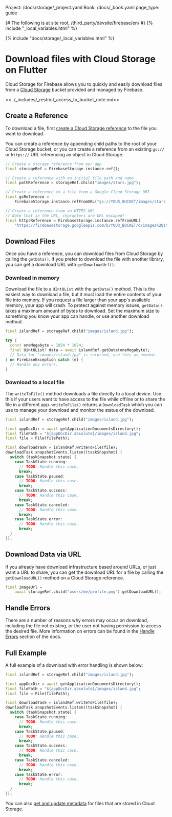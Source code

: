 Project: /docs/storage/_project.yaml
Book: /docs/_book.yaml
page_type: guide

{# The following is at site root, /third_party/devsite/firebase/en/ #}
{% include "_local_variables.html" %}

{% include "docs/storage/_local_variables.html" %}

<link rel="stylesheet" type="text/css" href="/styles/docs.css" />

# Download files with Cloud Storage on Flutter

Cloud Storage for Firebase allows you to quickly and easily download
files from a [Cloud Storage](//cloud.google.com/storage)
bucket provided and managed by Firebase.

<<../_includes/_restrict_access_to_bucket_note.md>>

## Create a Reference

To download a file, first [create a Cloud Storage reference](create-reference)
to the file you want to download.

You can create a reference by appending child paths to the root of your
Cloud Storage bucket, or you can create a reference from an existing
`gs://` or `https://` URL referencing an object in Cloud Storage.

```dart
// Create a storage reference from our app
final storageRef = FirebaseStorage.instance.ref();

// Create a reference with an initial file path and name
final pathReference = storageRef.child("images/stars.jpg");

// Create a reference to a file from a Google Cloud Storage URI
final gsReference =
    FirebaseStorage.instance.refFromURL("gs://YOUR_BUCKET/images/stars.jpg");

// Create a reference from an HTTPS URL
// Note that in the URL, characters are URL escaped!
final httpsReference = FirebaseStorage.instance.refFromURL(
    "https://firebasestorage.googleapis.com/b/YOUR_BUCKET/o/images%20stars.jpg");
```


## Download Files

Once you have a reference, you can download files from Cloud Storage
by calling the `getData()`. If you prefer to download the file
with another library, you can get a download URL with `getDownloadUrl()`.

### Download in memory

Download the file to a `UInt8List` with the `getData()` method. This is the
easiest way to download a file, but it must load the entire contents of
your file into memory. If you request a file larger than your app's available
memory, your app will crash. To protect against memory issues, `getData()`
takes a maximum amount of bytes to download. Set the maximum size to something
you know your app can handle, or use another download method.

```dart
final islandRef = storageRef.child("images/island.jpg");

try {
  const oneMegabyte = 1024 * 1024;
  final Uint8List? data = await islandRef.getData(oneMegabyte);
  // Data for "images/island.jpg" is returned, use this as needed.
} on FirebaseException catch (e) {
  // Handle any errors.
}
```

### Download to a local file

The `writeToFile()` method downloads a file directly to a local device. Use this if
your users want to have access to the file while offline or to share the file in a
different app. `writeToFile()` returns a `DownloadTask` which you can use to manage
your download and monitor the status of the download.

```dart
final islandRef = storageRef.child("images/island.jpg");

final appDocDir = await getApplicationDocumentsDirectory();
final filePath = "${appDocDir.absolute}/images/island.jpg";
final file = File(filePath);

final downloadTask = islandRef.writeToFile(file);
downloadTask.snapshotEvents.listen((taskSnapshot) {
  switch (taskSnapshot.state) {
    case TaskState.running:
      // TODO: Handle this case.
      break;
    case TaskState.paused:
      // TODO: Handle this case.
      break;
    case TaskState.success:
      // TODO: Handle this case.
      break;
    case TaskState.canceled:
      // TODO: Handle this case.
      break;
    case TaskState.error:
      // TODO: Handle this case.
      break;
  }
});
```

## Download Data via URL

If you already have download infrastructure based around URLs, or just want
a URL to share, you can get the download URL for a file by calling the
`getDownloadURL()` method on a Cloud Storage reference.

```dart
final imageUrl =
    await storageRef.child("users/me/profile.png").getDownloadURL();
```

## Handle Errors

There are a number of reasons why errors may occur on download, including the
file not existing, or the user not having permission to access the desired file.
More information on errors can be found in the [Handle Errors](handle-errors)
section of the docs.

## Full Example

A full example of a download with error handling is shown below:

```dart
final islandRef = storageRef.child("images/island.jpg");

final appDocDir = await getApplicationDocumentsDirectory();
final filePath = "${appDocDir.absolute}/images/island.jpg";
final file = File(filePath);

final downloadTask = islandRef.writeToFile(file);
downloadTask.snapshotEvents.listen((taskSnapshot) {
  switch (taskSnapshot.state) {
    case TaskState.running:
      // TODO: Handle this case.
      break;
    case TaskState.paused:
      // TODO: Handle this case.
      break;
    case TaskState.success:
      // TODO: Handle this case.
      break;
    case TaskState.canceled:
      // TODO: Handle this case.
      break;
    case TaskState.error:
      // TODO: Handle this case.
      break;
  }
});
```

You can also [get and update metadata](file-metadata) for files that are stored
in Cloud Storage.
